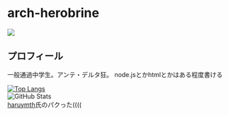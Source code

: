 # arch-herobrine
![](https://komarev.com/ghpvc/?username=arch-herobrine)
## プロフィール
一般通過中学生。アンテ・デルタ狂。
node.jsとかhtmlとかはある程度書ける

[![Top Langs](https://github-readme-stats.vercel.app/api/top-langs/?username=arch-herobrine&layout=compact&langs_count=6&theme=dark)](https://github.com/anuraghazra/github-readme-stats)<br>
![GitHub Stats](https://github-readme-stats.vercel.app/api?username=arch-herobrine&show_icons=true&theme=radical)<br>
[haruymth](https://github.com/haruymth)氏のパクった((((
